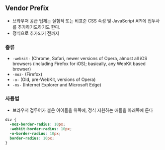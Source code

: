 ## Vendor Prefix 
- 브라우저 공급 업체는 실험적 또는 비표준 CSS 속성 및 JavaScript API에 접두사를 추가하기도하기도 한다.
- 정식으로 추가되기 전까지

### 종류
- `-webkit-` (Chrome, Safari, newer versions of Opera, almost all iOS browsers (including Firefox for iOS); basically, any WebKit based browser)
- `-moz-` (Firefox)
- `-o-` (Old, pre-WebKit, versions of Opera)
- `-ms-` (Internet Explorer and Microsoft Edge)

### 사용법
- 브라우저 접두어가 붙은 아이들을 위쪽에, 정식 지원하는 애들을 아래쪽에 둔다
```css
div {
  -moz-border-radius: 10px;
  -webkit-border-radius: 10px;
  -o-border-radius: 10px;
  border-radius: 10px;
}
```

